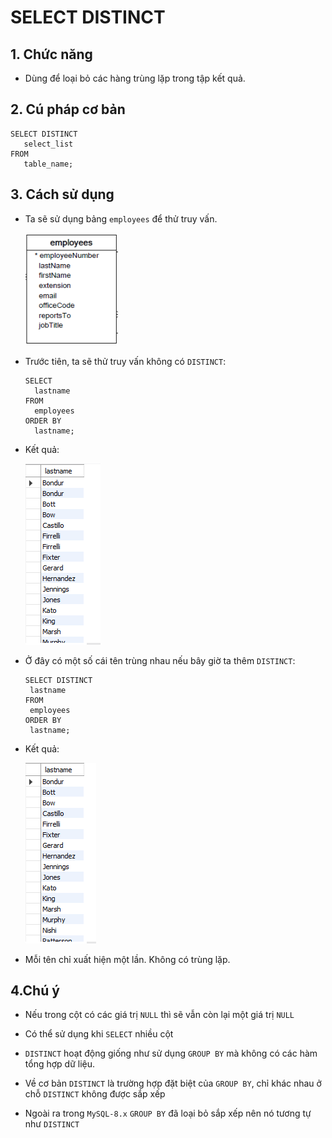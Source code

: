 # SELECT  DISTINCT
## 1. Chức năng

- Dùng để loại bỏ các hàng trùng lặp trong tập kết quả.

## 2. Cú pháp cơ bản
 
 ```
 SELECT DISTINCT
    select_list
 FROM
    table_name;
 ```
## 3. Cách sử dụng

- Ta sẽ sử dụng bảng `employees` để thử truy vấn.

   ![alt text](../Images/My_SQL(22).png) 

- Trước tiên, ta sẽ thử truy vấn không có `DISTINCT`:

  ``` 
  SELECT 
    lastname
  FROM
    employees
  ORDER BY 
    lastname;
  ```

- Kết quả:

   ![alt text](../Images/My_SQL(23).png) 

 + Ở đây có một số cái tên trùng nhau nếu bây giờ ta thêm `DISTINCT`:

   ```
   SELECT DISTINCT
    lastname
   FROM
    employees
   ORDER BY 
    lastname;
   ```
- Kết quả:

    ![alt text](../Images/My_SQL(24).png) 

 + Mỗi tên chỉ xuất hiện một lần. Không có trùng lặp.


## 4.Chú ý

- Nếu trong cột có các giá trị `NULL` thì sẽ vẫn còn lại một giá trị `NULL`
 
- Có thể sử dụng khi `SELECT` nhiều cột
 
- `DISTINCT` hoạt động giống như sử dụng `GROUP BY` mà không có các hàm tổng hợp dữ liệu.
 
- Về cơ bản `DISTINCT` là trường hợp đặt biệt của `GROUP BY`, chỉ khác nhau ở chỗ `DISTINCT` không được sắp xếp
 
- Ngoài ra trong `MySQL-8.x` `GROUP BY` đã loại bỏ sắp xếp nên nó tương tự như `DISTINCT`





